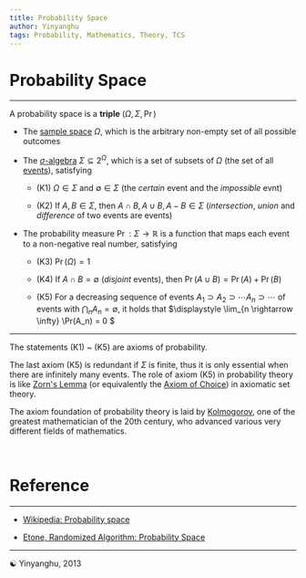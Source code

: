 ```yaml
---
title: Probability Space
author: Yinyanghu
tags: Probability, Mathematics, Theory, TCS
---
```


# Probability Space

-----

A probability space is a **triple** $(\Omega, \Sigma, \Pr)$

* The [sample space](http://en.wikipedia.org/wiki/Sample_space) $\Omega$, which is the arbitrary non-empty set of all possible outcomes

* The [$\sigma$-algebra](http://en.wikipedia.org/wiki/Sigma-algebra) $\Sigma \subseteq 2^{\Omega}$, which is a set of subsets of $\Omega$ (the set of all [events](http://en.wikipedia.org/wiki/Event_(probability_theory))), satisfying

    * (K1) $\Omega \in \Sigma$ and $\emptyset \in \Sigma$ (the *certain* event and the *impossible* evnt)

    * (K2) If $A, B \in \Sigma$, then $A \cap B, A \cup B, A - B \in \Sigma$ (*intersection*, *union* and *difference* of two events are events)

* The probability measure $\Pr: \Sigma \rightarrow \mathbb{R}$ is a function that maps each event to a non-negative real number, satisfying

    * (K3) $\Pr(\Omega) = 1$

    * (K4) If $A \cap B = \emptyset$ (*disjoint* events), then $\Pr(A \cup B) = \Pr(A) + \Pr(B)$

    * (K5) For a decreasing sequence of events $A_1 \supset A_2 \supset \cdots A_n \supset \cdots$ of events with $\displaystyle \bigcap_{n}A_n = \emptyset$, it holds that $\displaystyle \lim_{n \rightarrow \infty} \Pr(A_n) = 0 $

-----

The statements (K1) ~ (K5) are axioms of probability.

The last axiom (K5) is redundant if $\Sigma$ is finite, thus it is only essential when there are infinitely many events. The role of axiom (K5) in probability theory is like [Zorn's Lemma](http://en.wikipedia.org/wiki/Zorn\'s_lemma) (or equivalently the [Axiom of Choice](http://en.wikipedia.org/wiki/Axiom_of_choice)) in axiomatic set theory.

The axiom foundation of probability theory is laid by [Kolmogorov](http://en.wikipedia.org/wiki/Andrey_Kolmogorov), one of the greatest mathematician of the 20th century, who advanced various very different fields of mathematics.

<br />

# Reference

-----

* [Wikipedia: Probability space](http://en.wikipedia.org/wiki/Probability_space)

* [Etone, Randomized Algorithm: Probability Space](http://tcs.nju.edu.cn/wiki/index.php/%E9%9A%8F%E6%9C%BA%E7%AE%97%E6%B3%95_(Fall_2011)/Probability_Space)

-----

☯ Yinyanghu, 2013
